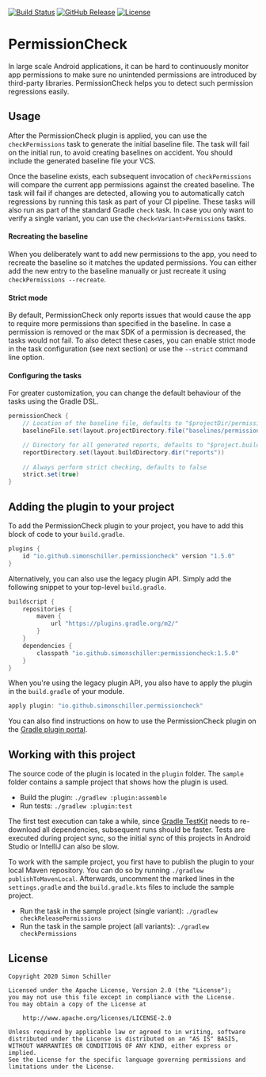 [![Build Status](https://img.shields.io/travis/com/simonschiller/permissioncheck)](https://travis-ci.com/github/simonschiller/permissioncheck)
[![GitHub Release](https://img.shields.io/github/v/release/simonschiller/permissioncheck)](https://github.com/simonschiller/permissioncheck/releases)
[![License](https://img.shields.io/github/license/simonschiller/permissioncheck)](https://github.com/simonschiller/permissioncheck/blob/master/LICENSE)

# PermissionCheck

In large scale Android applications, it can be hard to continuously monitor app permissions to make sure no unintended permissions are introduced by third-party libraries. PermissionCheck helps you to detect such permission regressions easily. 

## Usage

After the PermissionCheck plugin is applied, you can use the `checkPermissions` task to generate the initial baseline file. The task will fail on the initial run, to avoid creating baselines on accident. You should include the generated baseline file your VCS.

Once the baseline exists, each subsequent invocation of `checkPermissions` will compare the current app permissions against the created baseline. The task will fail if changes are detected, allowing you to automatically catch regressions by running this task as part of your CI pipeline. These tasks will also run as part of the standard Gradle `check` task. In case you only want to verify a single variant, you can use the `check<Variant>Permissions` tasks.

#### Recreating the baseline

When you deliberately want to add new permissions to the app, you need to recreate the baseline so it matches the updated permissions. You can either add the new entry to the baseline manually or just recreate it using `checkPermissions --recreate`.

#### Strict mode

By default, PermissionCheck only reports issues that would cause the app to require more permissions than specified in the baseline. In case a permission is removed or the max SDK of a permission is decreased, the tasks would not fail. To also detect these cases, you can enable strict mode in the task configuration (see next section) or use the `--strict` command line option.

#### Configuring the tasks

For greater customization, you can change the default behaviour of the tasks using the Gradle DSL.

```groovy
permissionCheck {
    // Location of the baseline file, defaults to "$projectDir/permission-baseline.xml"
    baselineFile.set(layout.projectDirectory.file("baselines/permissions.xml"))

    // Directory for all generated reports, defaults to "$project.buildDir/reports/permissioncheck"
    reportDirectory.set(layout.buildDirectory.dir("reports"))
    
    // Always perform strict checking, defaults to false
    strict.set(true)
}
```

## Adding the plugin to your project

To add the PermissionCheck plugin to your project, you have to add this block of code to your `build.gradle`.

```groovy
plugins {
    id "io.github.simonschiller.permissioncheck" version "1.5.0"
}
```

Alternatively, you can also use the legacy plugin API. Simply add the following snippet to your top-level `build.gradle`.

```groovy
buildscript {
    repositories {
        maven {
            url "https://plugins.gradle.org/m2/"
        }
    }
    dependencies {
        classpath "io.github.simonschiller:permissioncheck:1.5.0"
    }
}
```

When you're using the legacy plugin API, you also have to apply the plugin in the `build.gradle` of your module.

```groovy
apply plugin: "io.github.simonschiller.permissioncheck"
```

You can also find instructions on how to use the PermissionCheck plugin on the [Gradle plugin portal](https://plugins.gradle.org/plugin/io.github.simonschiller.permissioncheck).

## Working with this project

The source code of the plugin is located in the `plugin` folder. The `sample` folder contains a sample project that shows how the plugin is used.

* Build the plugin: `./gradlew :plugin:assemble`
* Run tests: `./gradlew :plugin:test`

The first test execution can take a while, since [Gradle TestKit](https://docs.gradle.org/current/userguide/test_kit.html) needs to re-download all dependencies, subsequent runs should be faster. Tests are executed during project sync, so the initial sync of this projects in Android Studio or IntelliJ can also be slow.

To work with the sample project, you first have to publish the plugin to your local Maven repository. You can do so by running `./gradlew publishToMavenLocal`. Afterwards, uncomment the marked lines in the `settings.gradle` and the `build.gradle.kts` files to include the sample project.

* Run the task in the sample project (single variant): `./gradlew checkReleasePermissions`
* Run the task in the sample project (all variants): `./gradlew checkPermissions`

## License

```
Copyright 2020 Simon Schiller

Licensed under the Apache License, Version 2.0 (the "License");
you may not use this file except in compliance with the License.
You may obtain a copy of the License at

    http://www.apache.org/licenses/LICENSE-2.0

Unless required by applicable law or agreed to in writing, software
distributed under the License is distributed on an "AS IS" BASIS,
WITHOUT WARRANTIES OR CONDITIONS OF ANY KIND, either express or implied.
See the License for the specific language governing permissions and
limitations under the License.
```
